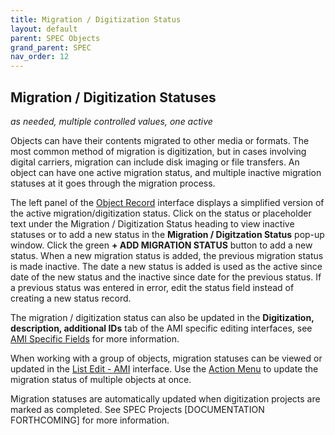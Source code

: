 ```yaml
---
title: Migration / Digitization Status
layout: default
parent: SPEC Objects
grand_parent: SPEC
nav_order: 12
---
```


## Migration / Digitization Statuses
*as needed, multiple controlled values, one active* 

Objects can have their contents migrated to other media or formats. The most common method of migration is digitization, but in cases involving digital carriers, migration can include disk imaging or file transfers. An object can have one active migration status, and multiple inactive migration statuses at it goes through the migration process. 

The left panel of the [Object Record](https://nypl.github.io/pres-docs/spec/specObjectsObjectRecord.html) interface displays a simplified version of the active migration/digitization status. Click on the status or placeholder text under the Migration / Digitization Status heading to view inactive statuses or to add a new status in the **Migration / Digitzation Status** pop-up window. Click the green **+ ADD MIGRATION STATUS** button to add a new status. When a new migration status is added, the previous migration status is made inactive. The date a new status is added is used as the active since date of the new status and the inactive since date for the previous status. If a previous status was entered in error, edit the status field instead of creating a new status record. 

The migration / digitization status can also be updated in the **Digitization, description, additional IDs** tab of the AMI specific editing interfaces, see [AMI Specific Fields](https://nypl.github.io/pres-docs/spec/specObjectsAMI.html) for more information. 

When working with a group of objects, migration statuses can be viewed or updated in the [List Edit - AMI](https://nypl.github.io/pres-docs/spec/specObjectsListEdit.html#ami) interface. Use the [Action Menu](https://nypl.github.io/pres-docs/spec/specObjectsActionMenu.html) to update the migration status of multiple objects at once. 

Migration statuses are automatically updated when digitization projects are marked as completed. See SPEC Projects [DOCUMENTATION FORTHCOMING] for more information.

